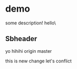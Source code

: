# demo

some description! 
hello\

## Sbheader

yo hihihi
origin master

this is new change
let's conflict